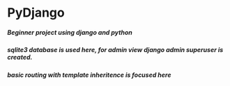 # PyDjango
##### Beginner project using django and python
##### sqlite3 database is used here, for admin view django admin superuser is created.
##### basic routing with template inheritence is focused here
